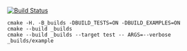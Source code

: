 [![Build Status](https://travis-ci.org/1knowledge1/queue_t.svg?branch=master)](https://travis-ci.org/1knowledge1/queue_t)

```
cmake -H. -B_builds -DBUILD_TESTS=ON -DBUILD_EXAMPLES=ON
cmake --build _builds
cmake --build _builds --target test -- ARGS=--verbose
_builds/example
```

